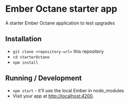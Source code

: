 # Ember Octane starter app

A starter Ember Octane application to test upgrades

## Installation

* `git clone <repository-url>` this repository
* `cd starterOctane`
* `npm install`

## Running / Development

* `npm start` - it'll use the local Ember in node_modules
* Visit your app at [http://localhost:4200](http://localhost:4200).
